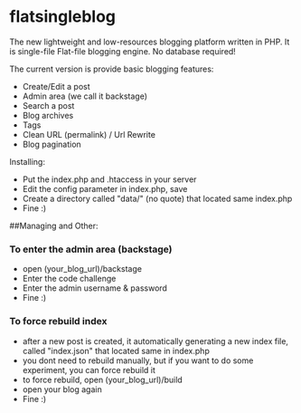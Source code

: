 # flatsingleblog
The new lightweight and low-resources blogging platform written in PHP. It is single-file Flat-file blogging engine. No database required!

The current version is provide basic blogging features:
* Create/Edit a post
* Admin area (we call it backstage)
* Search a post
* Blog archives
* Tags
* Clean URL (permalink) / Url Rewrite
* Blog pagination

Installing:
* Put the index.php and .htaccess in your server
* Edit the config parameter in index.php, save
* Create a directory called "data/" (no quote) that located same index.php
* Fine :)

##Managing and Other:

### To enter the admin area (backstage)
* open (your_blog_url)/backstage
* Enter the code challenge
* Enter the admin username & password
* Fine :)

### To force rebuild index
* after a new post is created, it automatically generating a new index file, called "index.json" that located same in index.php
* you dont need to rebuild manually, but if you want to do some experiment, you can force rebuild it
* to force rebuild, open (your_blog_url)/build
* open your blog again
* Fine :)
